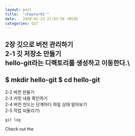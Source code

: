 ```yaml
---
layout: post
title:  "chapter02 "
date:   2020-01-23 21:03:36 +0530
categories: Git 
---
```

2장 깃으로 버전 관리하기\
2-1 깃 저장소 만들기\
hello-git라는 디렉토리를 생성하고 이동한다.\
---
$ mkdir hello-git
$ cd hello-git
---

2-2 버전 만들기\
2-3 커밋 내용 확인하기\
2-4 버전 만드는 단계마다 파일 상태 알아보기\
2-5 작업 되돌리기\

```
git log
```

Check out the
